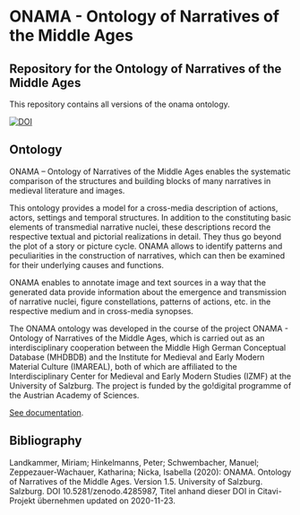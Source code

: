 # ONAMA - Ontology of Narratives of the Middle Ages
## Repository for the Ontology of Narratives of the Middle Ages

This repository contains all versions of the onama ontology.

[![DOI](https://zenodo.org/badge/265243804.svg)](https://zenodo.org/badge/latestdoi/265243804)

## Ontology

ONAMA – Ontology of Narratives of the Middle Ages enables the systematic comparison of the structures and building blocks of many narratives in medieval literature and images.

This ontology provides a model for a cross-media description of actions, actors, settings and temporal structures. In addition to the constituting basic elements of transmedial narrative nuclei, these descriptions record the respective textual and pictorial realizations in detail. They thus go beyond the plot of a story or picture cycle. ONAMA allows to identify patterns and peculiarities in the construction of narratives, which can then be examined for their underlying causes and functions.

ONAMA enables to annotate image and text sources in a way that the generated data provide information about the emergence and transmission of narrative nuclei, figure constellations, patterns of actions, etc. in the respective medium and in cross-media synopses.

The ONAMA ontology was developed in the course of the project ONAMA - Ontology of Narratives of the Middle Ages, which is carried out as an interdisciplinary cooperation between the Middle High German Conceptual Database (MHDBDB) and the Institute for Medieval and Early Modern Material Culture (IMAREAL), both of which are affiliated to the Interdisciplinary Center for Medieval and Early Modern Studies (IZMF) at the University of Salzburg. The project is funded by the go!digital programme of the Austrian Academy of Sciences.

[See documentation](http://onama.sbg.ac.at/en/ontology-2/).

## Bibliography
Landkammer, Miriam; Hinkelmanns, Peter; Schwembacher, Manuel; Zeppezauer-Wachauer, Katharina; Nicka, Isabella (2020): ONAMA. Ontology of Narratives of the Middle Ages. Version 1.5. University of Salzburg. Salzburg. DOI 10.5281/zenodo.4285987, Titel anhand dieser DOI in Citavi-Projekt übernehmen updated on 2020-11-23.
